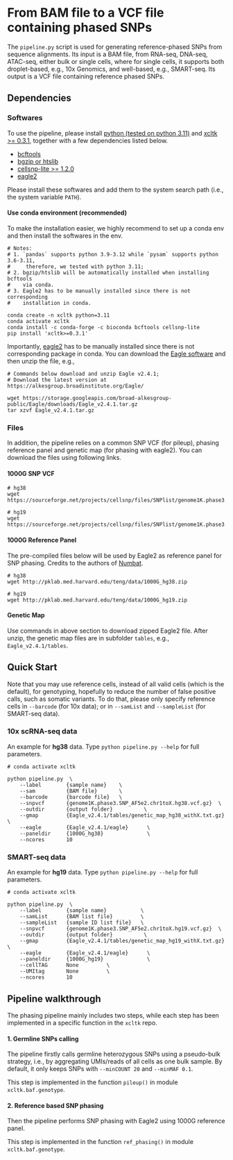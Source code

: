 # From BAM file to a VCF file containing phased SNPs

The `pipeline.py` script is used for generating reference-phased SNPs from
sequence alignments.
Its input is a BAM file, from RNA-seq, DNA-seq, ATAC-seq, either bulk or 
single cells, where for single cells, it supports both droplet-based, e.g.,
10x Genomics, and well-based, e.g., SMART-seq.
Its output is a VCF file containing reference phased SNPs.


## Dependencies

### Softwares

To use the pipeline, please install
[python (tested on python 3.11)](https://www.python.org/) and 
[xcltk >= 0.3.1][xcltk repo], together with a few dependencies listed below.

- [bcftools][bcftools]
- [bgzip or htslib][htslib]
- [cellsnp-lite >= 1.2.0][cellsnp-lite]
- [eagle2][eagle2]

Please install these softwares and add them to the system search path (i.e.,
the system variable `PATH`).

#### Use conda environment (recommended)

To make the installation easier, we highly recommend to set up a conda env and
then install the softwares in the env.

```
# Notes:
# 1. `pandas` supports python 3.9-3.12 while `pysam` supports python 3.6-3.11,
#     therefore, we tested with python 3.11;
# 2. bgzip/htslib will be automatically installed when installing bcftools
#    via conda.
# 3. Eagle2 has to be manually installed since there is not corresponding
#    installation in conda.

conda create -n xcltk python=3.11
conda activate xcltk
conda install -c conda-forge -c bioconda bcftools cellsnp-lite
pip install 'xcltk>=0.3.1'
```

Importantly, [eagle2][eagle2] has to be manually installed since there is not 
corresponding package in conda.
You can download the
[Eagle software](https://alkesgroup.broadinstitute.org/Eagle/#x1-30002)
and then unzip the file, e.g.,

```
# Commands below download and unzip Eagle v2.4.1;
# Download the latest version at https://alkesgroup.broadinstitute.org/Eagle/

wget https://storage.googleapis.com/broad-alkesgroup-public/Eagle/downloads/Eagle_v2.4.1.tar.gz
tar xzvf Eagle_v2.4.1.tar.gz
```

### Files

In addition, the pipeline relies on a common SNP VCF (for pileup), 
phasing reference panel and genetic map (for phasing with eagle2).
You can download the files using following links.

#### 1000G SNP VCF

```
# hg38
wget https://sourceforge.net/projects/cellsnp/files/SNPlist/genome1K.phase3.SNP_AF5e2.chr1toX.hg38.vcf.gz

# hg19
wget https://sourceforge.net/projects/cellsnp/files/SNPlist/genome1K.phase3.SNP_AF5e2.chr1toX.hg19.vcf.gz
```

#### 1000G Reference Panel

The pre-compiled files below will be used by Eagle2 as reference panel for
SNP phasing.
Credits to the authors of [Numbat][Numbat].

```
# hg38
wget http://pklab.med.harvard.edu/teng/data/1000G_hg38.zip

# hg19
wget http://pklab.med.harvard.edu/teng/data/1000G_hg19.zip
```

#### Genetic Map

Use commands in above section to download zipped Eagle2 file.
After unzip, the genetic map files are in subfolder `tables`,
e.g., `Eagle_v2.4.1/tables`.


## Quick Start

Note that you may use reference cells, instead of all valid cells 
(which is the default), for genotyping, hopefully to reduce the number of 
false positive calls, such as somatic variants.
To do that, please only specify reference cells in `--barcode` (for 10x data);
or in `--samList` and `--sampleList` (for SMART-seq data).

### 10x scRNA-seq data

An example for **hg38** data.
Type `python pipeline.py --help` for full parameters.

```
# conda activate xcltk

python pipeline.py  \
    --label        {sample name}    \
    --sam          {BAM file}       \
    --barcode      {barcode file}   \
    --snpvcf       {genome1K.phase3.SNP_AF5e2.chr1toX.hg38.vcf.gz}  \
    --outdir       {output folder}          \
    --gmap         {Eagle_v2.4.1/tables/genetic_map_hg38_withX.txt.gz}  \
    --eagle        {Eagle_v2.4.1/eagle}      \
    --paneldir     {1000G_hg38}              \
    --ncores       10
```


### SMART-seq data

An example for **hg19** data.
Type `python pipeline.py --help` for full parameters.

```
# conda activate xcltk

python pipeline.py  \
    --label        {sample name}           \
    --samList      {BAM list file}         \
    --sampleList   {sample ID list file}   \
    --snpvcf       {genome1K.phase3.SNP_AF5e2.chr1toX.hg19.vcf.gz}  \
    --outdir       {output folder}          \
    --gmap         {Eagle_v2.4.1/tables/genetic_map_hg19_withX.txt.gz}  \
    --eagle        {Eagle_v2.4.1/eagle}      \
    --paneldir     {1000G_hg19}              \
    --cellTAG      None         \
    --UMItag       None         \
    --ncores       10
```


## Pipeline walkthrough

The phasing pipeline mainly includes two steps, while each step has been 
implemented in a specific function in the `xcltk` repo.

#### 1. Germline SNPs calling

The pipeline firstly calls germline heterozygous SNPs using a pseudo-bulk 
strategy, i.e., by aggregating UMIs/reads of all cells as one bulk sample.
By default, it only keeps SNPs with `--minCOUNT 20` and `--minMAF 0.1`.

This step is implemented in the function `pileup()` in module
`xcltk.baf.genotype`.

#### 2. Reference based SNP phasing

Then the pipeline performs SNP phasing with Eagle2 using 1000G reference panel.

This step is implemented in the function `ref_phasing()` in module
`xcltk.baf.genotype`.



[bcftools]: https://github.com/samtools/bcftools
[cellsnp-lite]: https://github.com/single-cell-genetics/cellsnp-lite
[eagle2]: https://alkesgroup.broadinstitute.org/Eagle/
[htslib]: https://github.com/samtools/htslib
[Numbat]: https://github.com/kharchenkolab/numbat/
[xcltk repo]: https://github.com/hxj5/xcltk